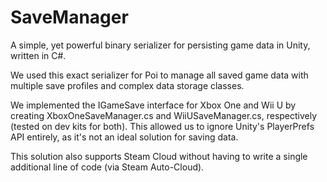 # SaveManager
A simple, yet powerful binary serializer for persisting game data in Unity, written in C#.

We used this exact serializer for Poi to manage all saved game data with multiple save profiles and complex data storage classes. 

We implemented the IGameSave interface for Xbox One and Wii U by creating XboxOneSaveManager.cs and WiiUSaveManager.cs, respectively (tested on dev kits for both). This allowed us to ignore Unity's PlayerPrefs API entirely, as it's not an ideal solution for saving data.

This solution also supports Steam Cloud without having to write a single additional line of code (via Steam Auto-Cloud).
